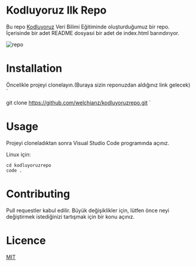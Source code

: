 # Kodluyoruz Ilk Repo

Bu repo [Kodluyoruz](https://www.kodluyoruz.org/) Veri Bilimi Eğitiminde oluşturduğumuz bir repo. İçerisinde bir adet README dosyasıi bir adet de index.html barındırıyor.

![repo](https://user-images.githubusercontent.com/80834085/162471460-ebcd66a9-2334-427e-9158-a06eff21b72b.PNG)

# Installation

Öncelikle projeyi clonelayın.(Buraya sizin reponuzdan aldığınız link gelecek)
`

git clone https://github.com/welchianz/kodluyoruzrepo.git
`
# Usage 

Projeyi cloneladıktan sonra Visual Studio Code programında açınız.

Linux için:

```
cd kodluyoruzrepo 
code .
```




# Contributing

Pull requestler kabul edilir. Büyük değişiklikler için, lütfen önce neyi değiştirmek istediğinizi tartışmak için bir konu açınız.

# Licence

[MIT](https://choosealicense.com/licenses/mit/)
